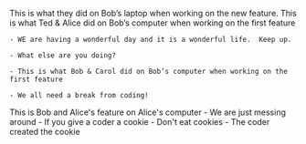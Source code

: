 
This is what they did on Bob’s laptop when working on the new feature.
This is what Ted & Alice did on Bob’s computer when working on the first feature

    - WE are having a wonderful day and it is a wonderful life.  Keep up.

    - What else are you doing?
    
    - This is what Bob & Carol did on Bob’s computer when working on the first feature

    - We all need a break from coding!

This is Bob and Alice's feature  on Alice's computer
    - We are just messing around
    - If you give a coder a cookie
    - Don't eat cookies
    - The coder created the cookie